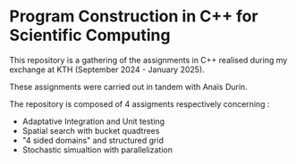 # Program Construction in C++ for Scientific Computing

This repository is a gathering of the assignments in C++ realised during my exchange at KTH (September 2024 - January 2025).

These assignments were carried out in tandem with Anaïs Durin.

The repository is composed of 4 assigments respectively concerning :

- Adaptative Integration and Unit testing
- Spatial search with bucket quadtrees
- "4 sided domains" and structured grid
- Stochastic simualtion with parallelization

